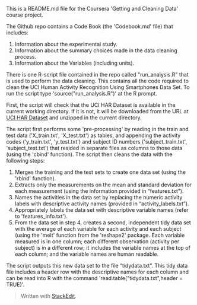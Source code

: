 

This is a README.md file for the Coursera 'Getting and Cleaning Data' course project.

The Github repo contains a Code Book (the 'Codebook.md' file) that includes: 

1. Information about the experimental study. 
2. Information about the summary choices made in the data cleaning process. 
3. Information about the Variables (including units). 

There is one R-script file contained in the repo called "run_analysis.R" that is used to perform the data cleaning. This contains all the code required to clean the UCI Human Activity Recognition Using Smartphones Data Set.  To run the script type 'source("run_analysis.R")' at the R prompt.

First, the script will check that the UCI HAR Dataset is available in the current working directory.  If it is not, it will be downloaded from the URL at  [UCI HAR Dataset](https://archive.ics.uci.edu/ml/datasets/Human+Activity+Recognition+Using+Smartphones) and unzipped in the current directory.  

The script first performs some 'pre-processing' by reading in the train and test data ('X_train.txt', 'X_test.txt') as tables, and appending the activity codes ('y_train.txt', 'y_test.txt') and subject ID numbers  ('subject_train.txt', 'subject_test.txt') that resided in separate files as columns to those data (using the 'cbind' function).  The script then cleans the data with the following steps:

1. Merges the training and the test sets to create one data set (using the 'rbind' function).
2. Extracts only the measurements on the mean and standard deviation for each measurement (using the information provided in “features.txt”).
3. Names the activities in the data set by replacing the numeric activity labels with descriptive activity names (provided in “activity_labels.txt”).
4. Appropriately labels the data set with descriptive variable names (refer to 'features_info.txt').
5. From the data set in step 4, creates a second, independent tidy data set with the average of each variable for each activity and each subject (using the 'melt' function from the 'reshape2' package. Each variable measured is in one column; each different observation (activity per subject) is in a different row; it includes the variable names at the top of each column; and the variable names are human readable.  

The script outputs this new data set to the file “tidydata.txt”.  This tidy data file includes a header row with the descriptive names for each column and can be read into R with the command 'read.table("tidydata.txt",header = TRUE)'.




> Written with [StackEdit](https://stackedit.io/).